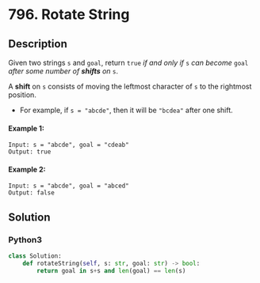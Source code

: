 # 796. Rotate String

## Description
Given two strings `s` and `goal`, return `true` *if and only if* `s` *can become* `goal` *after some number of **shifts** on* `s`.

A **shift** on `s` consists of moving the leftmost character of `s` to the rightmost position.

* For example, if `s = "abcde"`, then it will be `"bcdea"` after one shift.

#### Example 1:
```
Input: s = "abcde", goal = "cdeab"
Output: true
```
#### Example 2:
```
Input: s = "abcde", goal = "abced"
Output: false
```


## Solution

### Python3
```python
class Solution:
    def rotateString(self, s: str, goal: str) -> bool:
        return goal in s+s and len(goal) == len(s)
```
